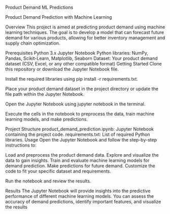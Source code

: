 Product Demand ML Predictions


Product Demand Prediction with Machine Learning

Overview
This project is aimed at predicting product demand using machine learning techniques. The goal is to develop a model that can forecast future demand for various products, allowing for better inventory management and supply chain optimization.

Prerequisites
Python 3.x
Jupyter Notebook
Python libraries: NumPy, Pandas, Scikit-Learn, Matplotlib, Seaborn
Dataset: Your product demand dataset (CSV, Excel, or any other compatible format)
Getting Started
Clone this repository or download the Jupyter Notebook file.

Install the required libraries using pip install -r requirements.txt.

Place your product demand dataset in the project directory or update the file path within the Jupyter Notebook.

Open the Jupyter Notebook using jupyter notebook in the terminal.

Execute the cells in the notebook to preprocess the data, train machine learning models, and make predictions.

Project Structure
product_demand_prediction.ipynb: Jupyter Notebook containing the project code.
requirements.txt: List of required Python libraries.
Usage
Open the Jupyter Notebook and follow the step-by-step instructions to:

Load and preprocess the product demand data.
Explore and visualize the data to gain insights.
Train and evaluate machine learning models for demand prediction.
Make predictions for future demand.
Customize the code to fit your specific dataset and requirements.

Run the notebook and review the results.

Results
The Jupyter Notebook will provide insights into the predictive performance of different machine learning models. You can assess the accuracy of demand predictions, identify important features, and visualize the results
